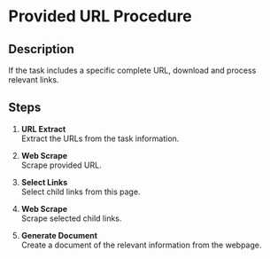 # Provided URL Procedure

## Description
If the task includes a specific complete URL, download and process relevant links.

## Steps
1. **URL Extract**  
   Extract the URLs from the task information.

2. **Web Scrape**  
   Scrape provided URL.

3. **Select Links**  
   Select child links from this page.

4. **Web Scrape**  
   Scrape selected child links.

5. **Generate Document**  
   Create a document of the relevant information from the webpage.
